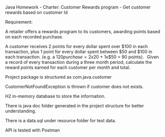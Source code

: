Java Homework - Charter: Customer Rewards program - Get customer rewards based on customer Id

Requirement:

A retailer offers a rewards program to its customers, awarding points based on each recorded purchase.

A customer receives 2 points for every dollar spent over $100 in each transaction, plus 1 point for every dollar spent between $50 and $100 in each transaction. (e.g. a $120 purchase = 2x$20 + 1x$50 = 90 points).   Given a record of every transaction during a three month period, calculate the reward points earned for each customer per month and total.

Project package is structured as com.java.customer

CustomerNotFoundException is thrown if customer does not exists.

H2 in-memory database to store the information.

There is java doc folder generated in the project structure for better understanding.

There is a data.sql under resource folder for test data.

API is tested with Postman
